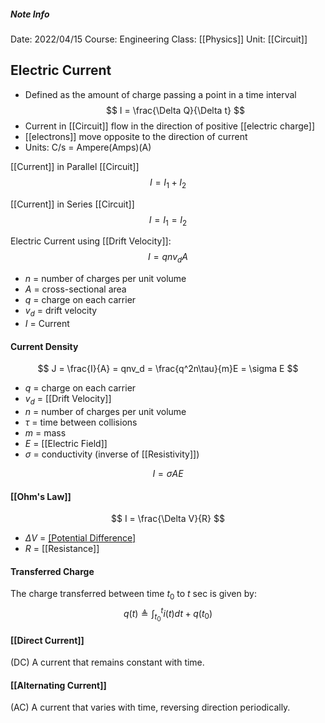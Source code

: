 ##### Note Info
Date: 2022/04/15
Course: Engineering
Class: [[Physics]]
Unit: [[Circuit]]
## Electric Current
- Defined as the amount of charge passing a point in a time interval
$$ I = \frac{\Delta Q}{\Delta t} $$
- Current in [[Circuit]] flow in the direction of positive [[electric charge]]
- [[electrons]] move opposite to the direction of current
- Units: C/s = Ampere(Amps)(A)

[[Current]] in Parallel [[Circuit]]
$$ I = I_1 + I_2 $$

[[Current]] in Series [[Circuit]]
$$ I = I_1 = I_2 $$

Electric Current using [[Drift Velocity]]:
$$ I = qnv_dA $$
- $n$ = number of charges per unit volume
- $A$ = cross-sectional area
- $q$ = charge on each carrier
- $v_d$ = drift velocity
- $I$ = Current

#### Current Density
$$ J = \frac{I}{A} = qnv_d = \frac{q^2n\tau}{m}E = \sigma E $$
- $q$ = charge on each carrier
- $v_d$ = [[Drift Velocity]]
- $n$ = number of charges per unit volume
- $\tau$ = time between collisions
- $m$ = mass
- $E$ = [[Electric Field]]
- $\sigma$ = conductivity (inverse of [[Resistivity]])

$$ I = \sigma AE $$

#### [[Ohm's Law]]
$$ I = \frac{\Delta V}{R} $$
- $\Delta V$ = [[Potential Difference]](Voltage)
- $R$ = [[Resistance]]

#### Transferred Charge
The charge transferred between time $t_0$ to $t$ sec is given by:
$$ q(t)\triangleq\int_{t_0}^ti(t)dt + q(t_0) $$
#### [[Direct Current]]
(DC)
A current that remains constant with time.

#### [[Alternating Current]]
(AC)
A current that varies with time, reversing direction periodically.